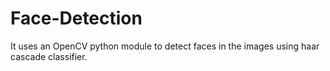 # Face-Detection
It uses an OpenCV python module to detect faces in the images using haar cascade classifier.
